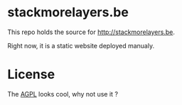 # stackmorelayers.be

This repo holds the source for <http://stackmorelayers.be>.

Right now, it is a static website deployed manualy.

# License

The [AGPL](https://www.gnu.org/licenses/agpl-3.0.fr.html) looks cool, why not use it ?
